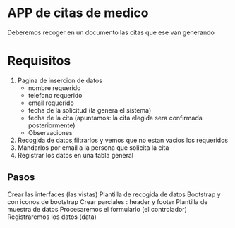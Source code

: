 # APP de citas de medico
Deberemos recoger en un documento las citas que ese van generando 
# Requisitos
1. Pagina de insercion de datos
    * nombre requerido
    * telefono requerido
    * email requerido
    * fecha de la solicitud (la genera el sistema)
    * fecha de la cita (apuntamos: la cita elegida sera confirmada posteriormente)
    * Observaciones
2. Recogida de datos,filtrarlos y vemos que no estan vacios los requeridos
3. Mandarlos por email a la persona que solicita la cita
4. Registrar los datos en una tabla general
## Pasos
Crear las interfaces (las vistas)
    Plantilla de recogida de datos
    Bootstrap y con iconos de bootstrap
    Crear parciales : header y footer
    Plantilla de muestra de datos
Procesaremos el formulario (el controlador)
Registraremos los datos (data)